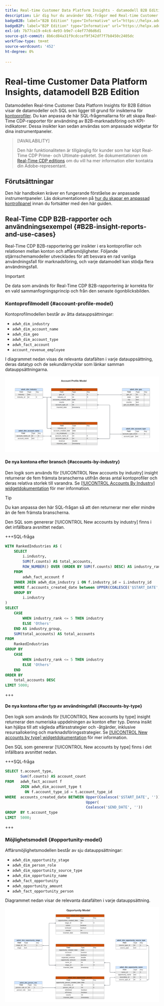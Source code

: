 ```yaml
---
title: Real-time Customer Data Platform Insights - datamodell B2B Edition
description: Lär dig hur du använder SQL-frågor med Real-time Customer Data Platform Insights-datamodeller (B2B Edition) för att anpassa dina egna Real-Time CDP-rapporter för din marknadsföring och dina KPI-användningsfall.
badgeB2B: label="B2B Edition" type="Informative" url="https://helpx.adobe.com/legal/product-descriptions/real-time-customer-data-platform-b2b-edition-prime-and-ultimate-packages.html newtab=true"
badgeB2P: label="B2P Edition" type="Informative" url="https://helpx.adobe.com/legal/product-descriptions/real-time-customer-data-platform-b2p-edition-prime-and-ultimate-packages.html newtab=true"
exl-id: 7b77ca19-e4c6-4e93-b9e7-c4ef77d6d6d1
source-git-commit: 8b6cd84a31f9cdccef9f342df7f7b8450c2405dc
workflow-type: tm+mt
source-wordcount: '452'
ht-degree: 0%

---
```


# Real-time Customer Data Platform Insights, datamodell B2B Edition

Datamodellen Real-time Customer Data Platform Insights för B2B Edition visar de datamodeller och SQL som ligger till grund för insikterna för [kontoprofiler](https://experienceleague.adobe.com/en/docs/experience-platform/rtcdp/account/account-profile-overview). Du kan anpassa de här SQL-frågemallarna för att skapa Real-Time CDP-rapporter för användning av B2B-marknadsföring och KPI-indikatorer. Dessa insikter kan sedan användas som anpassade widgetar för dina instrumentpaneler.

>[!AVAILABILITY]
>
>Den här funktionaliteten är tillgänglig för kunder som har köpt Real-Time CDP Prime- och Ultimate-paketet. Se dokumentationen om [Real-Time CDP editions](../../rtcdp/overview.md#rtcdp-editions) om du vill ha mer information eller kontakta din Adobe-representant.

<!-- 
See the query accelerated store reporting insights documentation to learn [how to build a reporting insights data model through Query Service for use with accelerated store data and user-defined dashboards](../../query-service/data-distiller/customizable-insights/reporting-insights-data-model.md).
 -->

## Förutsättningar

Den här handboken kräver en fungerande förståelse av anpassade instrumentpaneler. Läs dokumentationen på [hur du skapar en anpassad kontrollpanel](../user-defined-dashboards.md) innan du fortsätter med den här guiden.

## Real-Time CDP B2B-rapporter och användningsexempel {#B2B-insight-reports-and-use-cases}

Real-Time CDP B2B-rapportering ger insikter i era kontoprofiler och relationen mellan konton och affärsmöjligheter. Följande stjärnschemamodeller utvecklades för att besvara en rad vanliga användningsfall för marknadsföring, och varje datamodell kan stödja flera användningsfall.

>[!IMPORTANT]
>
>De data som används för Real-Time CDP B2B-rapportering är korrekta för en vald sammanfogningsprincip och från den senaste ögonblicksbilden.

### Kontoprofilmodell {#account-profile-model}

Kontoprofilmodellen består av åtta datauppsättningar:

- `adwh_dim_industry`
- `adwh_dim_account_name`
- `adwh_dim_geo`
- `adwh_dim_account_type`
- `adwh_fact_account`
- `account_revenue_employee`

I diagrammet nedan visas de relevanta datafälten i varje datauppsättning, deras datatyp och de sekundärnycklar som länkar samman datauppsättningarna.

![Entitetsrelationsdiagrammet för kontoprofilmodellen.](../images/data-models/account-profile-model.png)

#### De nya kontona efter bransch {#accounts-by-industry}

Den logik som används för [!UICONTROL New accounts by industry] insight returnerar de fem främsta branscherna utifrån deras antal kontoprofiler och deras relativa storlek till varandra. Se [[!UICONTROL Accounts By Industry] widgetdokumentation](../guides/account-profiles.md#accounts-by-industry) för mer information.

>[!TIP]
>
>Du kan anpassa den här SQL-frågan så att den returnerar mer eller mindre än de fem främsta branscherna.

Den SQL som genererar [!UICONTROL New accounts by industry] finns i det infällbara avsnittet nedan.

+++SQL-fråga

```sql
WITH RankedIndustries AS (
    SELECT
        i.industry,
        SUM(f.counts) AS total_accounts,
        ROW_NUMBER() OVER (ORDER BY SUM(f.counts) DESC) AS industry_rank
    FROM
        adwh_fact_account f
    INNER JOIN adwh_dim_industry i ON f.industry_id = i.industry_id
    WHERE f.accounts_created_date between UPPER(COALESCE('$START_DATE', '')) and UPPER(COALESCE('$END_DATE', ''))
    GROUP BY
        i.industry
)
SELECT
    CASE
        WHEN industry_rank <= 5 THEN industry
        ELSE 'Others'
    END AS industry_group,
    SUM(total_accounts) AS total_accounts
FROM
    RankedIndustries
GROUP BY
    CASE
        WHEN industry_rank <= 5 THEN industry
        ELSE 'Others'
    END
ORDER BY
    total_accounts DESC
LIMIT 5000;
```

+++

#### De nya kontona efter typ av användningsfall {#accounts-by-type}

Den logik som används för [!UICONTROL New accounts by type] insight returnerar den numeriska uppdelningen av konton efter typ. Denna insikt kan hjälpa till att vägleda affärsstrategier och -åtgärder, inklusive resursallokering och marknadsföringsstrategier. Se [[!UICONTROL New accounts by type] widgetdokumentation](../guides/account-profiles.md#accounts-by-type) för mer information.

Den SQL som genererar [!UICONTROL New accounts by type] finns i det infällbara avsnittet nedan.

+++SQL-fråga

```sql
SELECT t.account_type,
       Sum(f.counts) AS account_count
FROM   adwh_fact_account f
       JOIN adwh_dim_account_type t
         ON f.account_type_id = t.account_type_id
WHERE  accounts_created_date BETWEEN Upper(Coalesce('$START_DATE', '')) AND
                                     Upper(
                                     Coalesce('$END_DATE', ''))
GROUP  BY t.account_type
LIMIT  5000; 
```

+++

### Möjlighetsmodell {#opportunity-model}

Affärsmöjlighetsmodellen består av sju datauppsättningar:

- `adwh_dim_opportunity_stage`
- `adwh_dim_person_role`
- `adwh_dim_opportunity_source_type`
- `adwh_dim_opportunity_name`
- `adwh_fact_opportunity`
- `adwh_opportunity_amount`
- `adwh_fact_opportunity_person`

Diagrammet nedan visar de relevanta datafälten i varje datauppsättning.

![Entitetsrelationsdiagrammet för affärsmöjlighetsmodellen.](../images/data-models/opportunity-model.png)
